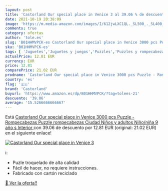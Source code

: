 ```yaml
---
layout: post
title: 'Castorland Our special place in Venice 3 al 39.06 % de descuento'
date: 2021-10-19 20:38:09
image: 'https://m.media-amazon.com/images/I/612jwLXC1QL._SL500_._SL400_.jpg'
comments: true
category: ofertas
author: 'tole.es'
slug: 'B01HHMVPCK-es Castorland Our special place in Venice 3000 pcs Puzzle -...'
sku: 'B01HHMVPCK-es'
tags: [ 'Juguetes','Juguetes y juegos','Puzzles','Puzzles y rompecabezas','castorland','puzzle','rompecabezas', ]
actualPrice: 12.81 EUR
currency: EUR
price: 12.81
comparePrice: 21.02 EUR
prodname: 'Castorland Our special place in Venice 3000 pcs Puzzle - Rompecabezas  Puzzle rompecabezas  Ciudad  Niños y adultos  Niño/niña  9 año s   Interior '
country: 'es'
flag: '🇪🇸'
brand: 'Castorland'
buyurl: 'https://www.amazon.es/dp/B01HHMVPCK/?tag=tolees-21'
descuento: '39.06'
average: '15.5266666666667'
---
```


Está [Castorland Our special place in Venice 3000 pcs Puzzle - Rompecabezas  Puzzle rompecabezas  Ciudad  Niños y adultos  Niño/niña  9 año s   Interior ](https://www.amazon.es/dp/B01HHMVPCK/?tag=tolees-21) con 39.06 de descuento por 12.81 EUR (original: 21.02 EUR) en el siguiente enlace!

[![Castorland Our special place in Venice 3](https://m.media-amazon.com/images/I/612jwLXC1QL._SL500_._SL400_.jpg)](https://www.amazon.es/dp/B01HHMVPCK/?tag=tolees-21)

ℹ️:

- Puzle troquelado de alta calidad
- Fácil de hacer, no requiere instrucciones.
- Fabricado con cartón reciclado

[🛒 Ver la oferta!!](https://www.amazon.es/dp/B01HHMVPCK/?tag=tolees-21)
